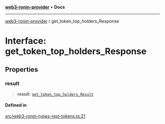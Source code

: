 [**web3-ronin-provider**](../README.md) • **Docs**

***

[web3-ronin-provider](../globals.md) / get\_token\_top\_holders\_Response

# Interface: get\_token\_top\_holders\_Response

## Properties

### result

> **result**: [`get_token_top_holders_Result`](get_token_top_holders_Result.md)

#### Defined in

[src/web3-ronin-types-rest-tokens.ts:21](https://github.com/chuacw/web3-ronin-provider/blob/74865f4cc367fda569b2ea12b7ca079db4fcf0a2/src/web3-ronin-types-rest-tokens.ts#L21)
